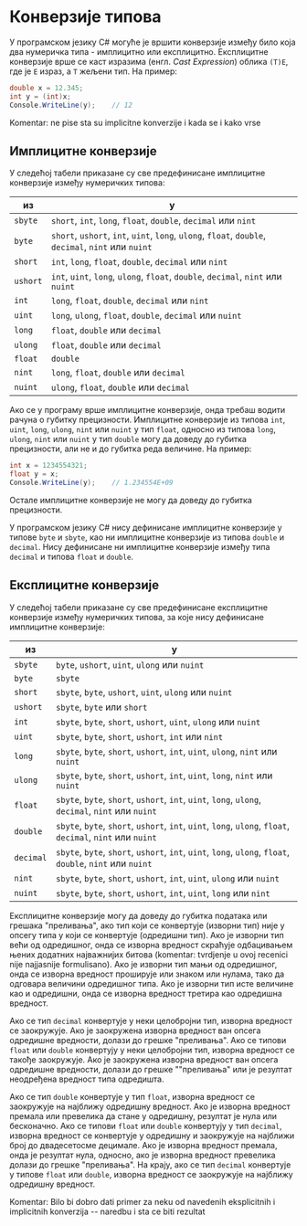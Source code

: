 # Конверзије типова

У програмском језику C# могуће је вршити конверзије између било која два
нумеричка типа - имплицитно или експлицитно. Експлицитне конверзије врше се
каст изразима (енгл. *Cast Expression*) облика `(T)E`, где је `E` израз, а `T`
жељени тип. На пример:

```cs
double x = 12.345;
int y = (int)x;
Console.WriteLine(y);    // 12
```

Komentar: ne pise sta su implicitne konverzije i kada se i kako vrse

## Имплицитне конверзије

У следећој табели приказане су све предефинисане имплицитне конверзије између
нумеричких типова:

| из       | у                                                                                                   |
|----------|-----------------------------------------------------------------------------------------------------|
| `sbyte`  | `short`, `int`, `long`, `float`, `double`, `decimal` или `nint`                                     |
| `byte`   | `short`, `ushort`, `int`, `uint`, `long`, `ulong`, `float`, `double`, `decimal`, `nint` или `nuint` |
| `short`  | `int`, `long`, `float`, `double`, `decimal` или `nint`                                              |
| `ushort` | `int`, `uint`, `long`, `ulong`, `float`, `double`, `decimal`, `nint` или `nuint`                    |
| `int`    | `long`, `float`, `double`, `decimal` или `nint`                                                     |
| `uint`   | `long`, `ulong`, `float`, `double`, `decimal` или `nuint`                                           |
| `long`   | `float`, `double` или `decimal`                                                                     |
| `ulong`  | `float`, `double` или `decimal`                                                                     |
| `float`  | `double`                                                                                            |
| `nint`   | `long`, `float`, `double` или `decimal`                                                             |
| `nuint`  | `ulong`, `float`, `double` или `decimal`                                                            |

Ако се у програму врше имплицитне конверзије, онда требаш водити рачуна о
губитку прецизности. Имплицитне конверзије из типова `int`, `uint`, `long`,
`ulong`, `nint` или `nuint` у тип `float`, односно из типова `long`, `ulong`,
`nint` или `nuint` у тип `double` могу да доведу до губитка прецизности, али не
и до губитка реда величине. На пример:

```cs
int x = 1234554321;
float y = x;
Console.WriteLine(y);    // 1.234554E+09
```

Остале имплицитне конверзије не могу да доведу до губитка прецизности.

У програмском језику C# нису дефинисане имплицитне конверзије у типове `byte` и
`sbyte`, као ни имплицитне конверзије из типова `double` и `decimal`. Нису
дефинисане ни имплицитне конверзије између типа `decimal` и типова `float` и
`double`.

## Експлицитне конверзије

У следећој табели приказане су све предефинисане експлицитне конверзије између
нумеричких типова, за које нису дефинисане имплицитне конверзије:

| из        | у                                                                                                          |
|-----------|------------------------------------------------------------------------------------------------------------|
| `sbyte`   | `byte`, `ushort`, `uint`, `ulong` или `nuint`                                                              |
| `byte`    | `sbyte`                                                                                                    |
| `short`   | `sbyte`, `byte`, `ushort`, `uint`, `ulong` или `nuint`                                                     |
| `ushort`  | `sbyte`, `byte` или `short`                                                                                |
| `int`     | `sbyte`, `byte`, `short`, `ushort`, `uint`, `ulong` или `nuint`                                            |
| `uint`    | `sbyte`, `byte`, `short`, `ushort`, `int` или `nint`                                                       |
| `long`    | `sbyte`, `byte`, `short`, `ushort`, `int`, `uint`, `ulong`, `nint` или `nuint`                             |
| `ulong`   | `sbyte`, `byte`, `short`, `ushort`, `int`, `uint`, `long`, `nint` или `nuint`                              |
| `float`   | `sbyte`, `byte`, `short`, `ushort`, `int`, `uint`, `long`, `ulong`, `decimal`, `nint` или `nuint`          |
| `double`  | `sbyte`, `byte`, `short`, `ushort`, `int`, `uint`, `long`, `ulong`, `float`, `decimal`, `nint` или `nuint` |
| `decimal` | `sbyte`, `byte`, `short`, `ushort`, `int`, `uint`, `long`, `ulong`, `float`, `double`, `nint` или `nuint`  |
| `nint`    | `sbyte`, `byte`, `short`, `ushort`, `int`, `uint`, `ulong` или `nuint`                                     |
| `nuint`   | `sbyte`, `byte`, `short`, `ushort`, `int`, `uint`, `long` или `nint`                                       |

Експлицитне конверзије могу да доведу до губитка података или грешака
"преливања", ако тип који се конвертује (изворни тип) није у опсегу типа у који
се конвертује (одредишни тип). Ако је изворни тип већи од одредишног, онда се
изворна вредност скраћује одбацивањем њених додатних најважнијих битова (komentar: tvrdjenje u ovoj recenici nije najjasnije formulisano). Ако је
изворни тип мањи од одредишног, онда се изворна вредност проширује или знаком
или нулама, тако да одговара величини одредишног типа. Ако је изворни тип исте
величине као и одредишни, онда се изворна вредност третира као одредишна
вредност.

Ако се тип `decimal` конвертује у неки целобројни тип, изворна вредност се
заокружује. Ако је заокружена изворна вредност ван опсега одредишне вредности,
долази до грешке "преливања". Ако се типови `float` или `double` конвертују у
неки целобројни тип, изворна вредност се такође заокружује. Ако је заокружена
изворна вредност ван опсега одредишне вредности, долази до грешке ""преливања" или
је резултат неодређена вредност типа одредишта.

Ако се тип `double` конвертује у тип `float`, изворна вредност се заокружује на
најближу одредишну вредност. Ако је изворна вредност премала или превелика да
стане у одредишну, резултат је нула или бесконачно. Ако се типови `float` или
`double` конвертују у тип `decimal`, изворна вредност се конвертује у одредишну
и заокружује на најближи број до двадесетосме децимале. Ако је изворна вредност
премала, онда је резултат нула, односно, ако је изворна вредност превелика
долази до грешке "преливања". На крају, ако се тип `decimal` конвертује у типове
`float` или `double`, изворна вредност се заокружује на најближу одредишну
вредност.

Komentar: Bilo bi dobro dati primer za neku od navedenih eksplicitnih i implicitnih konverzija -- naredbu i sta ce biti rezultat